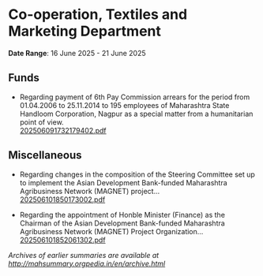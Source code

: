 # Co-operation, Textiles and Marketing Department

**Date Range**: 16 June 2025 - 21 June 2025


## Funds
- Regarding payment of 6th Pay Commission arrears for the period from 01.04.2006 to 25.11.2014 to 195 employees of Maharashtra State Handloom Corporation, Nagpur as a special matter from a humanitarian point of view.\
  [202506091732179402.pdf](https://gr.maharashtra.gov.in/Site/Upload/Government%20Resolutions/English/202506091732179402.pdf)

## Miscellaneous
- Regarding changes in the composition of the Steering Committee set up to implement the Asian Development Bank-funded Maharashtra Agribusiness Network (MAGNET) project...\
  [202506101850173002.pdf](https://gr.maharashtra.gov.in/Site/Upload/Government%20Resolutions/English/202506101850173002.pdf)

- Regarding the appointment of Honble Minister (Finance) as the Chairman of the Asian Development Bank-funded Maharashtra Agribusiness Network (MAGNET) Project Organization...\
  [202506101852061302.pdf](https://gr.maharashtra.gov.in/Site/Upload/Government%20Resolutions/English/202506101852061302.pdf)


*Archives of earlier summaries are available at http://mahsummary.orgpedia.in/en/archive.html*